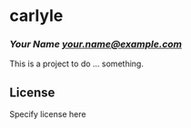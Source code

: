 # carlyle
### _Your Name <your.name@example.com>_

This is a project to do ... something.

## License

Specify license here


